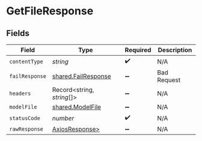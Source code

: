 # GetFileResponse


## Fields

| Field                                                      | Type                                                       | Required                                                   | Description                                                |
| ---------------------------------------------------------- | ---------------------------------------------------------- | ---------------------------------------------------------- | ---------------------------------------------------------- |
| `contentType`                                              | *string*                                                   | :heavy_check_mark:                                         | N/A                                                        |
| `failResponse`                                             | [shared.FailResponse](../../models/shared/failresponse.md) | :heavy_minus_sign:                                         | Bad Request                                                |
| `headers`                                                  | Record<string, *string*[]>                                 | :heavy_minus_sign:                                         | N/A                                                        |
| `modelFile`                                                | [shared.ModelFile](../../models/shared/modelfile.md)       | :heavy_minus_sign:                                         | N/A                                                        |
| `statusCode`                                               | *number*                                                   | :heavy_check_mark:                                         | N/A                                                        |
| `rawResponse`                                              | [AxiosResponse>](https://axios-http.com/docs/res_schema)   | :heavy_minus_sign:                                         | N/A                                                        |